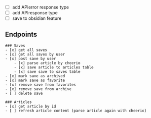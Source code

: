 - [ ] add APIerror response type
- [ ] add APIresponse type
- [ ] save to obsidian feature

## Endpoints
    ### Saves
    - [x] get all saves
    - [x] get all saves by user
    - [x] post save by user
        - [x] parse article by cheerio
        - [x] save article to articles table
        - [x] save save to saves table
    - [x] mark save as archived
    - [x] mark save as favorite
    - [x] remove save from favorites
    - [x] remove save from archive
    - [ ] delete save

    ### Articles
    - [x] get article by id
    - [ ] refresh article content (parse article again with cheerio)